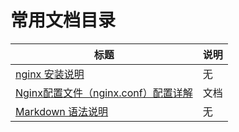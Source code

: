 # 常用文档目录
|    标题          |         说明    |
| ----    |    -----    |
|[nginx 安装说明](nginx.md)       |      无     |
|[Nginx配置文件（nginx.conf）配置详解](http://blog.csdn.net/tjcyjd/article/details/50695922)|文档|
|[Markdown 语法说明](http://wowubuntu.com/markdown/)    |    无   |
